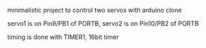 minimalistic project to control two servos with arduino clone

servo1 is on Pin9/PB1 of PORTB, servo2 is on Pin10/PB2 of PORTB

timing is done with TIMER1, 16bit timer


